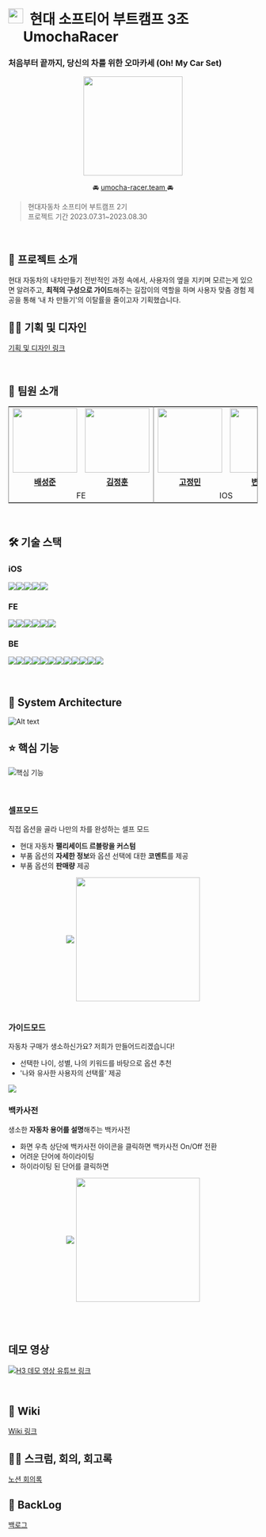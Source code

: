 # <div style="display:flex;"><img width=30 src="https://github.com/softeerbootcamp-2nd/H3-UmochaRacer/assets/97653343/018081b6-63e5-433f-afaf-95fc6e822818"></p>&nbsp; 현대 소프티어 부트캠프 3조 UmochaRacer</div>

### **처음부터 끝까지, 당신의 차를 위한 오마카세 (Oh! My Car Set)**

<p align="center"><img width=200 src="https://github.com/softeerbootcamp-2nd/H3-UmochaRacer/assets/97653343/018081b6-63e5-433f-afaf-95fc6e822818"></p>

<p align="center">🚘
<a href="http://umocha-racer.team/"> umocha-racer.team </a>
🚘</p>


> 현대자동차 소프티어 부트캠프 2기<br>
> 프로젝트 기간 2023.07.31~2023.08.30

<br>

## 📖 프로젝트 소개
현대 자동차의 내차만들기 전반적인 과정 속에서, 사용자의 옆을 지키며 모르는게 있으면 알려주고, **최적의 구성으로 가이드**해주는 길잡이의 역할을 하며 사용자 맞춤 경험 제공을 통해 ‘내 차 만들기'의 이탈률을 줄이고자 기획했습니다.
<br>
## 👩‍🎨 기획 및 디자인

[기획 및 디자인 링크](https://www.figma.com/file/aTK27d8JGjSAp8qttQSwgy/Oh%2C-my-car-set_Handoff?type=design&node-id=0-1&mode=design&t=dQfXEfryUoqLUiNQ-0)

<br>

## 👦 팀원 소개
<table style="border: 0.5px solid gray">
 <tr>
    <td align="center"><a href="https://github.com/westofsky"><img src="https://avatars.githubusercontent.com/westofsky" width="130px;" alt=""></td>
    <td align="center" style="border-right : 0.5px solid gray"><a href="https://github.com/JungHun98"><img src="https://avatars.githubusercontent.com/JungHun98" width="130px;" alt=""></td>
    <td align="center"><a href="https://github.com/eigen98"><img src="https://avatars.githubusercontent.com/eigen98" width="130px;" alt=""></td>
    <td align="center" style="border-right : 0.5px solid gray"><a href="https://github.com/sangyeon3"><img src="https://avatars.githubusercontent.com/sangyeon3" width="130px;" alt=""></td>
    <td align="center"><a href="https://github.com/SEONMl"><img src="https://avatars.githubusercontent.com/SEONMl" width="130px;" alt=""></td>
    <td align="center"><a href="https://github.com/jjy0709"><img src="https://avatars.githubusercontent.com/jjy0709" width="130px;" alt=""></td>
  </tr>
  <tr>
    <td align="center"><a href="https://github.com/westofsky"><b>배성준</b></td>
    <td align="center"style="border-right : 0.5px solid gray"><a href="https://github.com/JungHun98" ><b>김정훈</b></td>
    <td align="center"><a href="https://github.com/eigen98"><b>고정민</b></td>
    <td align="center" style="border-right : 0.5px solid gray"><a href="https://github.com/sangyeon3"><b>변상연</b></td>
    <td align="center"><a href="https://github.com/SEONMl"><b>박선미</b></td>
    <td align="center" style="border-right : 0.5px solid gray"><a href="https://github.com/jjy0709" ><b>정지영</b></td>
  </tr>

  <tr>
    <td align = "center" colspan = "2" style="border-right : 0.5px solid gray">FE</td>
    <td align = "center" colspan = "2" style="border-right : 0.5px solid gray">IOS</td>
    <td align = "center" colspan = "2">BE</td>
  </tr>
</table>
<br/>


## 🛠️ 기술 스택

### iOS

<div style="display:flex;">
<img src="https://img.shields.io/badge/swift-F05138?style=flat&logo=swift&logoColor=white">
<img src="https://img.shields.io/badge/uikit-2396F3?style=flat&logo=uikit&logoColor=white">
<img src="https://img.shields.io/badge/combine-F05138?style=flat&logo=swift&logoColor=white">
<img src="https://img.shields.io/badge/MVVM-F05138?style=flat&logo=swift&logoColor=white">
<img src="https://img.shields.io/badge/CleanArchitectu-F05138?style=flat&logo=swift&logoColor=white">
</div>

### FE
<div style="display:flex;">
<img src="https://img.shields.io/badge/Vite-646CFF?style=flat&logo=vite&logoColor=white">
<img src="https://img.shields.io/badge/React-61DAFB?style=flat&logo=React&logoColor=white">
 <img src="https://img.shields.io/badge/TypeScript-3178C6?style=flat&logo=TypeScript&logoColor=white"/>
<img src="https://img.shields.io/badge/Styled Components-DB7093?style=flat&logo=styledcomponents&logoColor=white">
<img src="https://img.shields.io/badge/Prettier-F7B93E?style=flat&logo=prettier&logoColor=white">
<img src="https://img.shields.io/badge/Eslint-4B32C3?style=flat&logo=eslint&logoColor=white">
</div>

### BE

<div style="display:flex;">
<img src="https://img.shields.io/badge/springboot-6DB33F?style=flat&logo=springboot&logoColor=white">
<img src="https://img.shields.io/badge/spring data jdbc-6DB33F?style=flat&logo=spring&logoColor=white">
<img src="https://img.shields.io/badge/s3-569A31?style=flat&logo=amazons3&logoColor=white">
<img src="https://img.shields.io/badge/ec2-FF9900?style=flat&logo=amazonec2&logoColor=white">
<img src="https://img.shields.io/badge/code deploy-00AA12?style=flat&lo&logoColor=white">
<img src="https://img.shields.io/badge/mysql-4479A1?style=flat&logo=mysql&logoColor=white">
<img src="https://img.shields.io/badge/redis-DC382D?style=flat&logo=redis&logoColor=white">
<img src="https://img.shields.io/badge/java-007396?style=flat&logo=java&logoColor=white">
<img src="https://img.shields.io/badge/docker-2496ED?style=flat&logo=docker&logoColor=white">
<img src="https://img.shields.io/badge/nginx-009639?style=flat&logo=nginx&logoColor=white">
<img src="https://img.shields.io/badge/github actions-2088FF?style=flat&logo=githubactions&logoColor=white">
<img src="https://img.shields.io/badge/swagger-85EA2D?style=flat&logo=swagger&logoColor=black">
</div>

<br/>
<br/>


## 🧱 System Architecture
![Alt text](https://user-images.githubusercontent.com/75351686/263621613-8b4c3096-31ae-4f21-94ab-963c0482823d.png)



## ⭐️ 핵심 기능
![핵심 기능](https://user-images.githubusercontent.com/75351686/263622046-716e37b3-b333-4baf-bdfc-d7a5c078aac0.png)

<br>

### <b>셀프모드</b>
직접 옵션을 골라 나만의 차를 완성하는 셀프 모드
- 현대 자동차 **팰리세이드 르블랑을 커스텀**
- 부품 옵션의 **자세한 정보**와 옵션 선택에 대한 **코멘트**를 제공
- 부품 옵션의 **판매량** 제공

<div align="center">
<img align="center" src ="https://github.com/softeerbootcamp-2nd/H3-UmochaRacer/assets/15906101/9517dc95-1773-47c0-a03b-51e02c89bdd1">
<img align="center" width = "250" src = "https://github.com/softeerbootcamp-2nd/H3-UmochaRacer/assets/68235938/1a0bddcf-5231-460a-b0d0-3083b2e2d573">

</div>


<br>

### <b>가이드모드</b>
자동차 구매가 생소하신가요? 저희가 만들어드리겠습니다!
- 선택한 나이, 성별, 나의 키워드를 바탕으로 옵션 추천
- '나와 유사한 사용자의 선택률' 제공

<img src = "https://github.com/softeerbootcamp-2nd/H3-UmochaRacer/assets/15906101/347a51a9-be0c-4357-bd89-5ca2e7a28807">

<br>

### <b>백카사전</b>
생소한 **자동차 용어를 설명**해주는 백카사전
- 화면 우측 상단에 백카사전 아이콘을 클릭하면 백카사전 On/Off 전환
- 어려운 단어에 하이라이팅
- 하이라이팅 된 단어를 클릭하면 

<div align="center">
<img align="center" src="https://github.com/softeerbootcamp-2nd/H3-UmochaRacer/assets/15906101/a2b600c7-372e-4bc0-829a-bee55f6e8500">
<img align="center" width="250" src = "https://github.com/softeerbootcamp-2nd/H3-UmochaRacer/assets/68235938/a20222a2-aa05-4445-9673-d1ab41c9ed57">

</div>

<br/>

<br>
<br>

## 데모 영상
[![H3 데모 영상 유튜브 링크](https://img.youtube.com/vi/mN9wjPd5lsA/0.jpg)](https://www.youtube.com/watch?v=mN9wjPd5lsA&ab_channel=%EA%B9%80%EC%A0%95%ED%9B%88)

<br/>

## 📖 Wiki

[Wiki 링크](https://github.com/softeerbootcamp-2nd/H3-UmochaRacer/wiki)


## 👨‍💻 스크럼, 회의, 회고록

[노션 회의록](https://coral-mice-402.notion.site/a723fd11e9a04cc6ae582012c8381e70?v=0dbfc16570224d7e8f0cf5d77c053e4d&pvs=4)

## 🧚 BackLog

[백로그](https://coral-mice-402.notion.site/c1da1c14138a4ed49d61c288c015305d?pvs=4)


